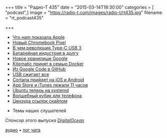 +++
title = "Радио-Т 435"
date = "2015-03-14T18:30:00"
categories = [ "podcast",]
image = "https://radio-t.com/images/radio-t/rt435.jpg"
filename = "rt_podcast435"

+++

* [Что наm показала Apple](http://prsm.tc/So7YF2)
* [Новый Chromebook Pixel](http://prsm.tc/cQiHj1)
* [В чем революция Type-C USB 3](http://www.gadgetguy.com.au/what-apples-switch-to-type-c-usb-3-means/)
* [Батарейная индустрия в долгу](http://thenextweb.com/opinion/2015/03/11/apples-new-macbook-reiterates-how-desperately-we-need-battery-innovation/)
* [Новое хранилище Google](http://prsm.tc/qcZo0C)
* [Kitematic принят в семью Docker](http://prsm.tc/bZfFGM)
* [Из Google Code в GitHub](http://www.wired.com/2015/03/github-conquered-google-microsoft-everyone-else/)
* [USB сжигает все](http://prsm.tc/VMO43k)
* [Cortana прийдет на iOS и Android](http://arstechnica.com/gadgets/2015/03/report-cortana-coming-to-ios-android-but-why/)
* [App Store и iTunes лежали 11 часов](http://www.slashgear.com/after-11-hours-the-app-store-and-itunes-are-back-online-11373315/)
* [Ubuntu теперь на systemd](http://prsm.tc/epaoeV)
* [Волшебный кубик для телефона](http://prsm.tc/mVyZZU)
* [Цензура ссылок скайпом](http://habrahabr.ru/post/252725/)
- Темы наших слушателей

_Спонсор этого выпуска [DigitalOcean](https://www.digitalocean.com)_

[аудио](http://cdn.radio-t.com/rt_podcast435.mp3) • [лог чата](http://chat.radio-t.com/logs/radio-t-435.html)
<audio src="http://cdn.radio-t.com/rt_podcast435.mp3" preload="none"></audio>
